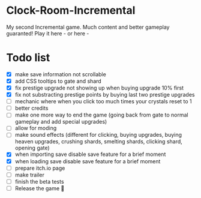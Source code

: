 # Clock-Room-Incremental
My second Incremental game. Much content and better gameplay guaranted!
Play it here - 
or here - 

# Todo list
- [x] make save information not scrollable
- [x] add CSS tooltips to gate and shard
- [x] fix prestige upgrade not showing up when buying upgrade 10% first
- [x] fix not substracting prestige points by buying last two prestige upgrades
- [ ] mechanic where when you click too much times your crystals reset to 1
- [ ] better credits
- [ ] make one more way to end the game (going back from gate to normal gameplay and add special upgrades)
- [ ] allow for moding
- [ ] make sound effects (different for clicking, buying upgrades, buying heaven upgrades, crushing shards, smelting shards, clicking shard, opening gate)
- [x] when importing save disable save feature for a brief moment
- [x] when loading save disable save feature for a brief moment
- [ ] prepare itch.io page
- [ ] make trailer
- [ ] finish the beta tests
- [ ] Release the game 🎉
